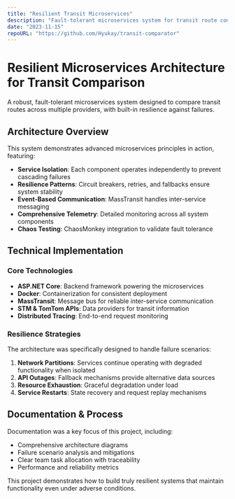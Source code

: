 ```yaml
---
title: "Resilient Transit Microservices"
description: "Fault-tolerant microservices system for transit route comparison"
date: "2023-11-15"
repoURL: "https://github.com/Hyukay/transit-comparator"
---
```

# Resilient Microservices Architecture for Transit Comparison

A robust, fault-tolerant microservices system designed to compare transit routes across multiple providers, with built-in resilience against failures.

## Architecture Overview

This system demonstrates advanced microservices principles in action, featuring:

- **Service Isolation**: Each component operates independently to prevent cascading failures
- **Resilience Patterns**: Circuit breakers, retries, and fallbacks ensure system stability
- **Event-Based Communication**: MassTransit handles inter-service messaging
- **Comprehensive Telemetry**: Detailed monitoring across all system components
- **Chaos Testing**: ChaosMonkey integration to validate fault tolerance

## Technical Implementation

### Core Technologies

- **ASP.NET Core**: Backend framework powering the microservices
- **Docker**: Containerization for consistent deployment
- **MassTransit**: Message bus for reliable inter-service communication
- **STM & TomTom APIs**: Data providers for transit information
- **Distributed Tracing**: End-to-end request monitoring

### Resilience Strategies

The architecture was specifically designed to handle failure scenarios:

1. **Network Partitions**: Services continue operating with degraded functionality when isolated
2. **API Outages**: Fallback mechanisms provide alternative data sources
3. **Resource Exhaustion**: Graceful degradation under load
4. **Service Restarts**: State recovery and request replay mechanisms

## Documentation & Process

Documentation was a key focus of this project, including:

- Comprehensive architecture diagrams
- Failure scenario analysis and mitigations
- Clear team task allocation with traceability
- Performance and reliability metrics

This project demonstrates how to build truly resilient systems that maintain functionality even under adverse conditions.
